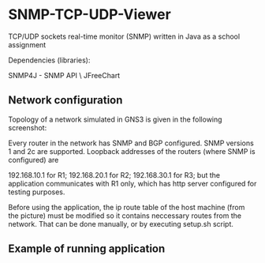 # SNMP-TCP-UDP-Viewer
TCP/UDP sockets real-time monitor (SNMP) written in Java as a school assignment

Dependencies (libraries):

SNMP4J - SNMP API \\
JFreeChart

## Network configuration
Topology of a network simulated in GNS3 is given in the following screenshot:

Every router in the network has SNMP and BGP configured. SNMP versions 1 and 2c are supported. Loopback addresses of the routers (where SNMP is configured) are

192.168.10.1 for R1;
192.168.20.1 for R2;
192.168.30.1 for R3;
but the application communicates with R1 only, which has http server configured for testing purposes.

Before using the application, the ip route table of the host machine (from the picture) must be modified so it contains neccessary routes from the network. That can be done manually, or by executing setup.sh script.

## Example of running application
